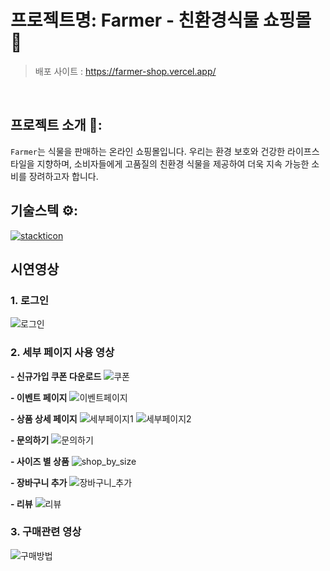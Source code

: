 # 프로젝트명: Farmer - 친환경식물 쇼핑몰 🌿

> 배포 사이트 : https://farmer-shop.vercel.app/

<br />

## 프로젝트 소개 📝:

`Farmer`는 식물을 판매하는 온라인 쇼핑몰입니다. 우리는 환경 보호와 건강한 라이프스타일을 지향하며, 소비자들에게 고품질의 친환경 식물을 제공하여 더욱 지속 가능한 소비를 장려하고자 합니다.

## 기술스텍 ⚙️:
[![stackticon](https://firebasestorage.googleapis.com/v0/b/stackticon-81399.appspot.com/o/images%2F1691929014439?alt=media&token=a3949e0a-d136-4dc9-a3a4-36427232b6b8)](https://github.com/msdio/stackticon)

## 시연영상
### 1. 로그인
![로그인](https://github.com/TeamProject-Farmer/front-end/assets/115068278/04adc2ff-879f-49bf-bf21-cf7589c21780)


### 2. 세부 페이지 사용 영상
**- 신규가입 쿠폰 다운로드**
![쿠폰](https://github.com/TeamProject-Farmer/front-end/assets/115068278/70d62eaf-a062-4a05-8c37-3cb83dd5f596)

**- 이벤트 페이지**
![이벤트페이지](https://github.com/TeamProject-Farmer/front-end/assets/115068278/05472a5e-741f-414d-a096-8dc75d838f05)

**- 상품 상세 페이지**
![세부페이지1](https://github.com/TeamProject-Farmer/front-end/assets/115068278/58d4b57f-6a04-4784-b3cf-bbde4f8287d2)
![세부페이지2](https://github.com/TeamProject-Farmer/front-end/assets/115068278/94b4e5c2-1af7-4401-9c6a-c63d144833a5)

**- 문의하기**
![문의하기](https://github.com/TeamProject-Farmer/front-end/assets/115068278/93ee3460-353c-4f19-9dd2-5f8679823762)

**- 사이즈 별 상품**
![shop_by_size](https://github.com/TeamProject-Farmer/front-end/assets/115068278/8837e78d-000f-4a05-a2dc-d45823ccec09)

**- 장바구니 추가**
![장바구니_추가](https://github.com/TeamProject-Farmer/front-end/assets/115068278/5077ef94-68d0-4f9f-af8b-d57cb7a1328e)

**- 리뷰**
![리뷰](https://github.com/TeamProject-Farmer/front-end/assets/115068278/b65b1d97-07a9-4be2-a054-af3d8cf22060)


### 3. 구매관련 영상
![구매방법](https://github.com/TeamProject-Farmer/front-end/assets/115068278/bb6873ee-2b28-4160-8485-7595a573d7af)

